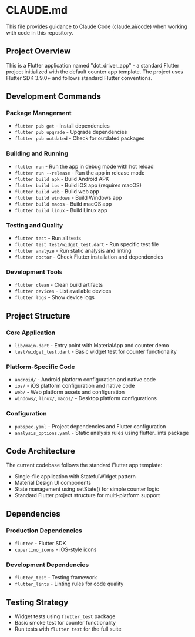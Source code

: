 # CLAUDE.md

This file provides guidance to Claude Code (claude.ai/code) when working with code in this repository.

## Project Overview

This is a Flutter application named "dot_driver_app" - a standard Flutter project initialized with the default counter app template. The project uses Flutter SDK 3.9.0+ and follows standard Flutter conventions.

## Development Commands

### Package Management
- `flutter pub get` - Install dependencies
- `flutter pub upgrade` - Upgrade dependencies
- `flutter pub outdated` - Check for outdated packages

### Building and Running
- `flutter run` - Run the app in debug mode with hot reload
- `flutter run --release` - Run the app in release mode
- `flutter build apk` - Build Android APK
- `flutter build ios` - Build iOS app (requires macOS)
- `flutter build web` - Build web app
- `flutter build windows` - Build Windows app
- `flutter build macos` - Build macOS app
- `flutter build linux` - Build Linux app

### Testing and Quality
- `flutter test` - Run all tests
- `flutter test test/widget_test.dart` - Run specific test file
- `flutter analyze` - Run static analysis and linting
- `flutter doctor` - Check Flutter installation and dependencies

### Development Tools
- `flutter clean` - Clean build artifacts
- `flutter devices` - List available devices
- `flutter logs` - Show device logs

## Project Structure

### Core Application
- `lib/main.dart` - Entry point with MaterialApp and counter demo
- `test/widget_test.dart` - Basic widget test for counter functionality

### Platform-Specific Code
- `android/` - Android platform configuration and native code
- `ios/` - iOS platform configuration and native code  
- `web/` - Web platform assets and configuration
- `windows/`, `linux/`, `macos/` - Desktop platform configurations

### Configuration
- `pubspec.yaml` - Project dependencies and Flutter configuration
- `analysis_options.yaml` - Static analysis rules using flutter_lints package

## Code Architecture

The current codebase follows the standard Flutter app template:
- Single-file application with StatefulWidget pattern
- Material Design UI components
- State management using setState() for simple counter logic
- Standard Flutter project structure for multi-platform support

## Dependencies

### Production Dependencies
- `flutter` - Flutter SDK
- `cupertino_icons` - iOS-style icons

### Development Dependencies  
- `flutter_test` - Testing framework
- `flutter_lints` - Linting rules for code quality

## Testing Strategy

- Widget tests using `flutter_test` package
- Basic smoke test for counter functionality
- Run tests with `flutter test` for the full suite